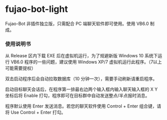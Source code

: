 # fujao-bot-light
Fujao-Bot 非插件独立版，只需配合 PC 端聊天软件即可使用。使用 VB6.0 制成。

### 使用说明书
从 Release 区内下载 EXE 后在虚拟机运行，为了规避新版 Windows 10 系统下运行 VB6.0 程序的一些问题，建议使用 Windows XP/7 虚拟机运行此程序。（7以上可能需要提权）

双击启动程序后会自动拉取数据库（10 分钟一次），需要手动刷新请重启程序。

启动目标聊天会话后，在程序第一排最右边两个输入框内输入聊天输入框的 X Y 坐标后将 Enable 打勾，程序即可在目标群中自动发送整点/半点报时消息。

程序默认使用 Enter 发送消息。若您的聊天软件使用 Control + Enter 组合键，请将 Use Control + Enter 打勾。
